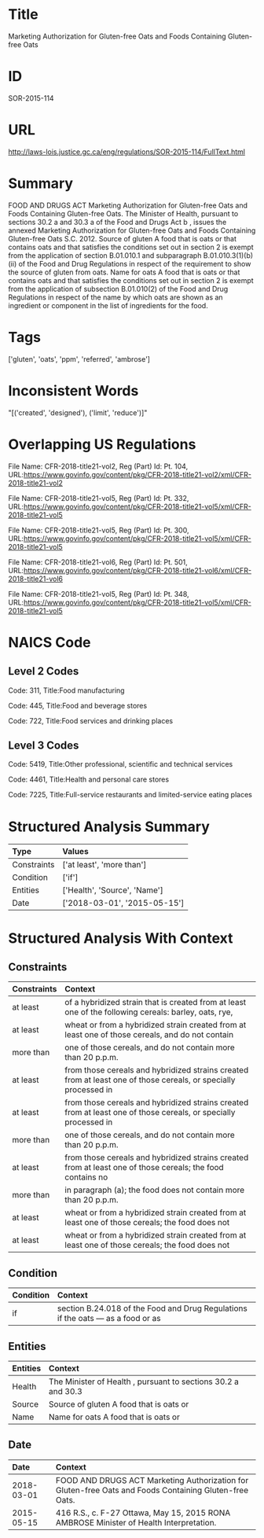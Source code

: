 # Title
Marketing Authorization for Gluten-free Oats and Foods Containing Gluten-free Oats


# ID
SOR-2015-114

# URL
http://laws-lois.justice.gc.ca/eng/regulations/SOR-2015-114/FullText.html


# Summary
FOOD AND DRUGS ACT Marketing Authorization for Gluten-free Oats and Foods Containing Gluten-free Oats.
The Minister of Health, pursuant to sections 30.2 a  and 30.3 a  of the  Food and Drugs Act b , issues the annexed  Marketing Authorization for Gluten-free Oats and Foods Containing Gluten-free Oats S.C. 2012.
Source of gluten A food that is oats or that contains oats and that satisfies the conditions set out in section 2 is exempt from the application of section B.01.010.1 and subparagraph B.01.010.3(1)(b)(ii) of the  Food and Drug Regulations  in respect of the requirement to show the source of gluten from oats.
Name for oats A food that is oats or that contains oats and that satisfies the conditions set out in section 2 is exempt from the application of subsection B.01.010(2) of the  Food and Drug Regulations  in respect of the name by which oats are shown as an ingredient or component in the list of ingredients for the food.


# Tags
['gluten', 'oats', 'ppm', 'referred', 'ambrose']


# Inconsistent Words
"[('created', 'designed'), ('limit', 'reduce')]"


# Overlapping US Regulations
File Name: CFR-2018-title21-vol2, Reg (Part) Id: Pt. 104, URL:https://www.govinfo.gov/content/pkg/CFR-2018-title21-vol2/xml/CFR-2018-title21-vol2

File Name: CFR-2018-title21-vol5, Reg (Part) Id: Pt. 332, URL:https://www.govinfo.gov/content/pkg/CFR-2018-title21-vol5/xml/CFR-2018-title21-vol5

File Name: CFR-2018-title21-vol5, Reg (Part) Id: Pt. 300, URL:https://www.govinfo.gov/content/pkg/CFR-2018-title21-vol5/xml/CFR-2018-title21-vol5

File Name: CFR-2018-title21-vol6, Reg (Part) Id: Pt. 501, URL:https://www.govinfo.gov/content/pkg/CFR-2018-title21-vol6/xml/CFR-2018-title21-vol6

File Name: CFR-2018-title21-vol5, Reg (Part) Id: Pt. 348, URL:https://www.govinfo.gov/content/pkg/CFR-2018-title21-vol5/xml/CFR-2018-title21-vol5




# NAICS Code
## Level 2 Codes
Code: 311, Title:Food manufacturing

Code: 445, Title:Food and beverage stores

Code: 722, Title:Food services and drinking places




## Level 3 Codes
Code: 5419, Title:Other professional, scientific and technical services

Code: 4461, Title:Health and personal care stores

Code: 7225, Title:Full-service restaurants and limited-service eating places







# Structured Analysis Summary
| Type        | Values                       |
|:------------|:-----------------------------|
| Constraints | ['at least', 'more than']    |
| Condition   | ['if']                       |
| Entities    | ['Health', 'Source', 'Name'] |
| Date        | ['2018-03-01', '2015-05-15'] |


# Structured Analysis With Context
 


## Constraints
| Constraints   | Context                                                                                                         |
|:--------------|:----------------------------------------------------------------------------------------------------------------|
| at least      | of a hybridized strain that is created from at least one of the following cereals: barley, oats, rye,           |
| at least      | wheat or from a hybridized strain created from at least one of those cereals, and do not contain                |
| more than     | one of those cereals, and do not contain more than  20 p.p.m.                                                   |
| at least      | from those cereals and hybridized strains created from at least one of those cereals, or specially processed in |
| at least      | from those cereals and hybridized strains created from at least one of those cereals, or specially processed in |
| more than     | one of those cereals, and do not contain more than  20 p.p.m.                                                   |
| at least      | from those cereals and hybridized strains created from at least one of those cereals; the food contains no      |
| more than     | in paragraph (a); the food does not contain more than  20 p.p.m.                                                |
| at least      | wheat or from a hybridized strain created from at least one of those cereals; the food does not                 |
| at least      | wheat or from a hybridized strain created from at least one of those cereals; the food does not                 |


## Condition
| Condition   | Context                                                                         |
|:------------|:--------------------------------------------------------------------------------|
| if          | section B.24.018 of the Food and Drug Regulations if the oats — as a food or as |


## Entities
| Entities   | Context                                                        |
|:-----------|:---------------------------------------------------------------|
| Health     | The Minister of  Health , pursuant to sections 30.2 a and 30.3 |
| Source     | Source of gluten A food that is oats or                        |
| Name       | Name for oats A food that is oats or                           |


## Date
| Date       | Context                                                                                                |
|:-----------|:-------------------------------------------------------------------------------------------------------|
| 2018-03-01 | FOOD AND DRUGS ACT Marketing Authorization for Gluten-free Oats and Foods Containing Gluten-free Oats. |
| 2015-05-15 | 416 R.S., c. F-27 Ottawa, May 15, 2015 RONA AMBROSE Minister of Health Interpretation.                 |


